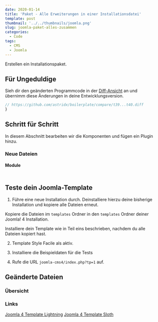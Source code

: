 ```yaml
---
date: 2020-01-14
title: 'Paket - Alle Erweiterungen in einer Installationsdatei'
template: post
thumbnail: '../../thumbnails/joomla.png'
slug: joomla-paket-alles-zusammen
categories:
  - Code
tags:
  - CMS
  - Joomla
---
```


Erstellen ein Installationspaket.

## Für Ungeduldige

Sieh dir den geänderten Programmcode in der [Diff-Ansicht](https://github.com/astridx/boilerplate/compare/t39...t40) an und übernimm diese Änderungen in deine Entwicklungsversion.

```php
// https://github.com/astridx/boilerplate/compare/t39...t40.diff
}
```

## Schritt für Schritt

In diesem Abschnitt bearbeiten wir die Komponenten und fügen ein Plugin hinzu.

### Neue Dateien

#### Module

##### []()

```php

```

## Teste dein Joomla-Template

1. Führe eine neue Installation durch. Deinstalliere hierzu deine bisherige Installation und kopiere alle Dateien erneut.

Kopiere die Dateien im `templates` Ordner in den `templates` Ordner deiner Joomla! 4 Installation.

Installiere dein Template wie in Teil eins beschrieben, nachdem du alle Dateien kopiert hast.

2. Template Style Facile als aktiv.

3. Installiere die Beispieldaten für die Tests

4. Rufe die URL `joomla-cms4/index.php?tp=1` auf.

## Geänderte Dateien

### Übersicht

### Links

[Joomla 4 Template Lightning](https://github.com/C-Lodder/lightning)
[Joomla 4 Template Sloth](https://github.com/dgrammatiko/sloth-pkg)
